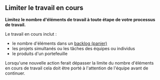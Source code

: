 ## Limiter le travail en cours

<summary>
<strong>Limitez le nombre d'éléments de travail à toute étape de votre processus de travail.</strong>
</summary>

Le travail en cours inclut :

- le nombre d'éléments dans un [backlog (panier)](glossary:backlog)
- les projets simultanés ou les tâches des équipes ou individus
- le produits d'un portefeuille

Lorsqu'une nouvelle action ferait dépasser la limite du nombre d'éléments en cours de travail cela doit être porté à l'attention de l'équipe avant de continuer.